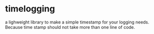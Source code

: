 # timelogging
a lighweight library to make a simple timestamp for your logging needs. Because time stamp should not take more than one line of code.
